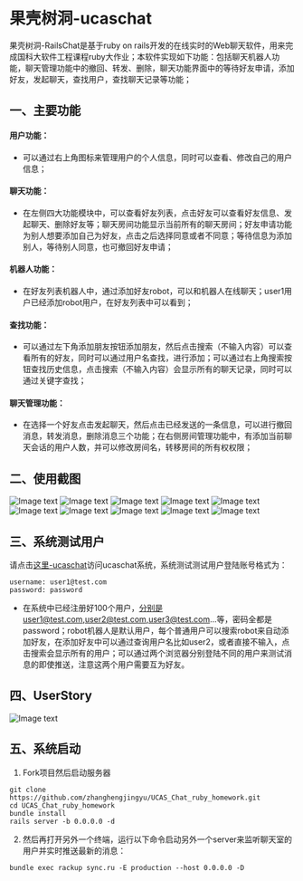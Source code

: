 # 果壳树洞-ucaschat 

果壳树洞-RailsChat是基于ruby on rails开发的在线实时的Web聊天软件，用来完成国科大软件工程课程ruby大作业；本软件实现如下功能：包括聊天机器人功能，聊天管理功能中的撤回、转发、删除，聊天功能界面中的等待好友申请，添加好友，发起聊天，查找用户，查找聊天记录等功能；
## 一、主要功能
#### 用户功能：
* 可以通过右上角图标来管理用户的个人信息，同时可以查看、修改自己的用户信息；

#### 聊天功能：
* 在左侧四大功能模块中，可以查看好友列表，点击好友可以查看好友信息、发起聊天、删除好友等；聊天房间功能显示当前所有的聊天房间；好友申请功能为别人想要添加自己为好友，点击之后选择同意或者不同意；等待信息为添加别人，等待别人同意，也可撤回好友申请；
            

#### 机器人功能：
* 在好友列表机器人中，通过添加好友robot，可以和机器人在线聊天；user1用户已经添加robot用户，在好友列表中可以看到；
           

#### 查找功能：
* 可以通过左下角添加朋友按钮添加朋友，然后点击搜索（不输入内容）可以查看所有的好友，同时可以通过用户名查找，进行添加；可以通过右上角搜索按钮查找历史信息，点击搜索（不输入内容）会显示所有的聊天记录，同时可以通过关键字查找； 


#### 聊天管理功能：
*  在选择一个好友点击发起聊天，然后点击已经发送的一条信息，可以进行撤回消息，转发消息，删除消息三个功能；在右侧房间管理功能中，有添加当前聊天会话的用户人数，并可以修改房间名，转移房间的所有权权限；

## 二、使用截图
![Image text](/app/assets/images/1.png)
![Image text](/app/assets/images/2.png)
![Image text](/app/assets/images/3.png)
![Image text](/app/assets/images/robot.png)
![Image text](/app/assets/images/user-message.png)
![Image text](/app/assets/images/6.png)
![Image text](/app/assets/images/4.png)
![Image text](/app/assets/images/5.png)
![Image text](/app/assets/images/7.png)
![Image text](/app/assets/images/8.png)

## 三、系统测试用户
请点击[这里-ucaschat](http://39.106.148.76:3000/)访问ucaschat系统，系统测试测试用户登陆账号格式为：

```
username: user1@test.com
password: password
```

* 在系统中已经注册好100个用户，分别是user1@test.com,user2@test.com,user3@test.com...等，密码全都是password；robot机器人是默认用户，每个普通用户可以搜索robot来自动添加好友，在添加好友中可以通过查询用户名比如user2，或者直接不输入，点击搜索会显示所有的用户；可以通过两个浏览器分别登陆不同的用户来测试消息的即使推送，注意这两个用户需要互为好友。
## 四、UserStory
![Image text](/app/assets/images/userstory.jpg)
## 五、系统启动
1. Fork项目然后启动服务器

  ```
  git clone https://github.com/zhanghengjingyu/UCAS_Chat_ruby_homework.git
  cd UCAS_Chat_ruby_homework
  bundle install
  rails server -b 0.0.0.0 -d
  ```

2. 然后再打开另外一个终端，运行以下命令启动另外一个server来监听聊天室的用户并实时推送最新的消息：

  ```
  bundle exec rackup sync.ru -E production --host 0.0.0.0 -D
  ```




